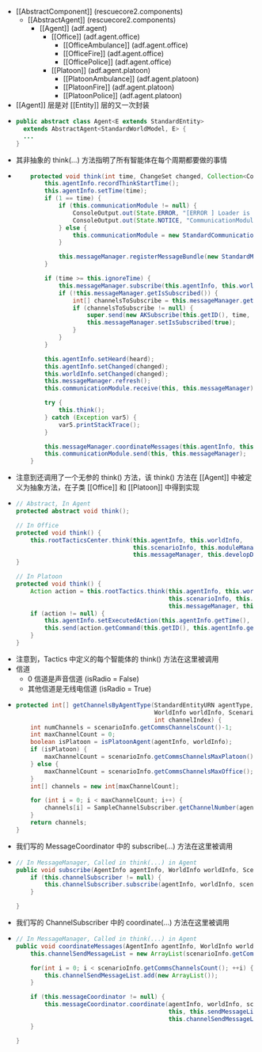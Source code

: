 - [[AbstractComponent]] (rescuecore2.components)
	- [[AbstractAgent]] (rescuecore2.components)
		- [[Agent]] (adf.agent)
			- [[Office]] (adf.agent.office)
				- [[OfficeAmbulance]] (adf.agent.office)
				- [[OfficeFire]] (adf.agent.office)
				- [[OfficePolice]] (adf.agent.office)
			- [[Platoon]] (adf.agent.platoon)
				- [[PlatoonAmbulance]] (adf.agent.platoon)
				- [[PlatoonFire]] (adf.agent.platoon)
				- [[PlatoonPolice]] (adf.agent.platoon)
- [[Agent]] 层是对 [[Entity]] 层的又一次封装
-
  ```java
  public abstract class Agent<E extends StandardEntity>
  	extends AbstractAgent<StandardWorldModel, E> {
  	...
  }
  ```
- 其非抽象的 think(...) 方法指明了所有智能体在每个周期都要做的事情
-
  ```java
      protected void think(int time, ChangeSet changed, Collection<Command> heard) {
          this.agentInfo.recordThinkStartTime();
          this.agentInfo.setTime(time);
          if (1 == time) {
              if (this.communicationModule != null) {
                  ConsoleOutput.out(State.ERROR, "[ERROR ] Loader is not found.");
                  ConsoleOutput.out(State.NOTICE, "CommunicationModule is modified - " + this);
              } else {
                  this.communicationModule = new StandardCommunicationModule();
              }
  
              this.messageManager.registerMessageBundle(new StandardMessageBundle());
          }
  
          if (time >= this.ignoreTime) {
              this.messageManager.subscribe(this.agentInfo, this.worldInfo, this.scenarioInfo);
              if (!this.messageManager.getIsSubscribed()) {
                  int[] channelsToSubscribe = this.messageManager.getChannels();
                  if (channelsToSubscribe != null) {
                      super.send(new AKSubscribe(this.getID(), time, channelsToSubscribe));
                      this.messageManager.setIsSubscribed(true);
                  }
              }
          }
  
          this.agentInfo.setHeard(heard);
          this.agentInfo.setChanged(changed);
          this.worldInfo.setChanged(changed);
          this.messageManager.refresh();
          this.communicationModule.receive(this, this.messageManager);
  
          try {
              this.think();
          } catch (Exception var5) {
              var5.printStackTrace();
          }
  
          this.messageManager.coordinateMessages(this.agentInfo, this.worldInfo, this.scenarioInfo);
          this.communicationModule.send(this, this.messageManager);
      }
  ```
- 注意到还调用了一个无参的 think() 方法，该 think() 方法在 [[Agent]] 中被定义为抽象方法，在子类 [[Office]] 和 [[Platoon]] 中得到实现
-
  ```java
  // Abstract, In Agent
  protected abstract void think();
  
  // In Office
  protected void think() {
      this.rootTacticsCenter.think(this.agentInfo, this.worldInfo,
                                   this.scenarioInfo, this.moduleManager,
                                   this.messageManager, this.developData);
  }
  
  // In Platoon
  protected void think() {
      Action action = this.rootTactics.think(this.agentInfo, this.worldInfo,
                                             this.scenarioInfo, this.moduleManager,
                                             this.messageManager, this.developData);
      if (action != null) {
          this.agentInfo.setExecutedAction(this.agentInfo.getTime(), action);
          this.send(action.getCommand(this.getID(), this.agentInfo.getTime()));
      }
  }
  ```
- 注意到，Tactics 中定义的每个智能体的 think() 方法在这里被调用
- 信道
	- 0 信道是声音信道 (isRadio = False)
	- 其他信道是无线电信道 (isRadio = True)
-
  ```java
  protected int[] getChannelsByAgentType(StandardEntityURN agentType, AgentInfo agentInfo,
                                         WorldInfo worldInfo, ScenarioInfo scenarioInfo,
                                         int channelIndex) {
      int numChannels = scenarioInfo.getCommsChannelsCount()-1;
      int maxChannelCount = 0;
      boolean isPlatoon = isPlatoonAgent(agentInfo, worldInfo);
      if (isPlatoon) {
          maxChannelCount = scenarioInfo.getCommsChannelsMaxPlatoon();
      } else {
          maxChannelCount = scenarioInfo.getCommsChannelsMaxOffice();
      }
      int[] channels = new int[maxChannelCount];
  
      for (int i = 0; i < maxChannelCount; i++) {
          channels[i] = SampleChannelSubscriber.getChannelNumber(agentType, i, numChannels);
      }
      return channels;
  }
  ```
- 我们写的 MessageCoordinator 中的 subscribe(...) 方法在这里被调用
-
  ```java
  // In MessageManager, Called in think(...) in Agent
  public void subscribe(AgentInfo agentInfo, WorldInfo worldInfo, ScenarioInfo scenarioInfo) {
      if (this.channelSubscriber != null) {
          this.channelSubscriber.subscribe(agentInfo, worldInfo, scenarioInfo, this);
      }
  
  }
  ```
- 我们写的 ChannelSubscriber 中的 coordinate(...) 方法在这里被调用
-
  ```java
  // In MessageManager, Called in think(...) in Agent
  public void coordinateMessages(AgentInfo agentInfo, WorldInfo worldInfo, ScenarioInfo scenarioInfo) {
      this.channelSendMessageList = new ArrayList(scenarioInfo.getCommsChannelsCount());
  
      for(int i = 0; i < scenarioInfo.getCommsChannelsCount(); ++i) {
          this.channelSendMessageList.add(new ArrayList());
      }
  
      if (this.messageCoordinator != null) {
          this.messageCoordinator.coordinate(agentInfo, worldInfo, scenarioInfo,
                                             this, this.sendMessageList,
                                             this.channelSendMessageList);
      }
  
  }
  ```
